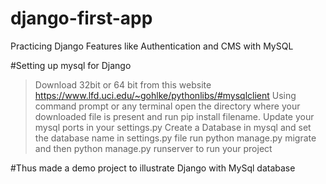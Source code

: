 # django-first-app
Practicing Django Features like Authentication and CMS with MySQL 

#Setting up mysql for Django
  > Download 32bit or 64 bit from this website https://www.lfd.uci.edu/~gohlke/pythonlibs/#mysqlclient
  > Using command prompt or any terminal open the directory where your downloaded file is present and run pip install filename.
  > Update your mysql ports in your settings.py
  > Create a Database in mysql and set the database name in settings.py file
  > run python manage.py migrate and then python manage.py runserver to run your project

#Thus made a demo project to illustrate Django with MySql database
  
